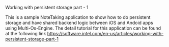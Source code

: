 Working with persistent storage part - 1

This is a sample NoteTaking application to show how to do persistent storage and have shared backend logic between iOS and Andoid apps using Multi-Os-Engine. The detail tutorial for this application can be found at the following link https://software.intel.com/en-us/articles/working-with-persistent-storage-part-1
